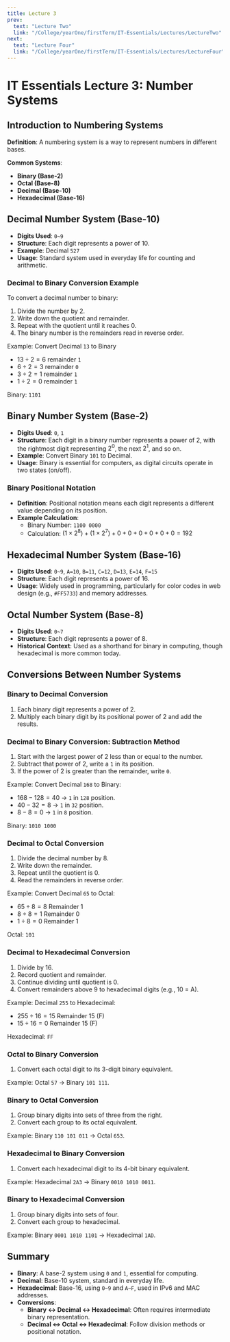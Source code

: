 ```yaml
---
title: Lecture 3
prev:
  text: "Lecture Two"
  link: "/College/yearOne/firstTerm/IT-Essentials/Lectures/LectureTwo"
next:
  text: "Lecture Four"
  link: "/College/yearOne/firstTerm/IT-Essentials/Lectures/LectureFour"
---
```


# IT Essentials Lecture 3: Number Systems

## Introduction to Numbering Systems

**Definition**: A numbering system is a way to represent numbers in different bases.

**Common Systems**:

- **Binary (Base-2)**
- **Octal (Base-8)**
- **Decimal (Base-10)**
- **Hexadecimal (Base-16)**

## Decimal Number System (Base-10)

- **Digits Used**: `0~9`
- **Structure**: Each digit represents a power of 10.
- **Example**: Decimal `527`
- **Usage**: Standard system used in everyday life for counting and arithmetic.

### Decimal to Binary Conversion Example

To convert a decimal number to binary:

1. Divide the number by 2.
2. Write down the quotient and remainder.
3. Repeat with the quotient until it reaches 0.
4. The binary number is the remainders read in reverse order.

Example: Convert Decimal `13` to Binary

- $13 \div 2 = 6$ remainder `1`
- $6 \div 2 = 3$ remainder `0`
- $3 \div 2 = 1$ remainder `1`
- $1 \div 2 = 0$ remainder `1`

Binary: `1101`

## Binary Number System (Base-2)

- **Digits Used**: `0`, `1`
- **Structure**: Each digit in a binary number represents a power of 2, with the rightmost digit representing $2^0$, the next $2^1$, and so on.
- **Example**: Convert Binary `101` to Decimal.
- **Usage**: Binary is essential for computers, as digital circuits operate in two states (on/off).

### Binary Positional Notation

- **Definition**: Positional notation means each digit represents a different value depending on its position.
- **Example Calculation**:
  - Binary Number: `1100 0000`
  - Calculation: $(1 \times 2^8) + (1 \times 2^7) + 0 + 0 + 0 + 0 + 0 + 0 = 192$

## Hexadecimal Number System (Base-16)

- **Digits Used**: `0~9`, `A=10`, `B=11`, `C=12`, `D=13`, `E=14`, `F=15`
- **Structure**: Each digit represents a power of 16.
- **Usage**: Widely used in programming, particularly for color codes in web design (e.g., `#FF5733`) and memory addresses.

## Octal Number System (Base-8)

- **Digits Used**: `0~7`
- **Structure**: Each digit represents a power of 8.
- **Historical Context**: Used as a shorthand for binary in computing, though hexadecimal is more common today.

## Conversions Between Number Systems

### Binary to Decimal Conversion

1. Each binary digit represents a power of 2.
2. Multiply each binary digit by its positional power of 2 and add the results.

### Decimal to Binary Conversion: Subtraction Method

1. Start with the largest power of 2 less than or equal to the number.
2. Subtract that power of 2, write a `1` in its position.
3. If the power of 2 is greater than the remainder, write `0`.

Example: Convert Decimal `168` to Binary:

- $168 - 128 = 40$ → `1` in `128` position.
- $40 - 32 = 8$ → `1` in `32` position.
- $8 - 8 = 0$ → `1` in `8` position.

Binary: `1010 1000`

### Decimal to Octal Conversion

1. Divide the decimal number by 8.
2. Write down the remainder.
3. Repeat until the quotient is 0.
4. Read the remainders in reverse order.

Example: Convert Decimal `65` to Octal:

- $65 \div 8 = 8$ Remainder 1
- $8 \div 8 = 1$ Remainder 0
- $1 \div 8 = 0$ Remainder 1

Octal: `101`

### Decimal to Hexadecimal Conversion

1. Divide by 16.
2. Record quotient and remainder.
3. Continue dividing until quotient is 0.
4. Convert remainders above 9 to hexadecimal digits (e.g., 10 = A).

Example: Decimal `255` to Hexadecimal:

- $255 \div 16 = 15$ Remainder 15 (F)
- $15 \div 16 = 0$ Remainder 15 (F)

Hexadecimal: `FF`

### Octal to Binary Conversion

1. Convert each octal digit to its 3-digit binary equivalent.

Example: Octal `57` → Binary `101 111`.

### Binary to Octal Conversion

1. Group binary digits into sets of three from the right.
2. Convert each group to its octal equivalent.

Example: Binary `110 101 011` → Octal `653`.

### Hexadecimal to Binary Conversion

1. Convert each hexadecimal digit to its 4-bit binary equivalent.

Example: Hexadecimal `2A3` → Binary `0010 1010 0011`.

### Binary to Hexadecimal Conversion

1. Group binary digits into sets of four.
2. Convert each group to hexadecimal.

Example: Binary `0001 1010 1101` → Hexadecimal `1AD`.

## Summary

- **Binary**: A base-2 system using `0` and `1`, essential for computing.
- **Decimal**: Base-10 system, standard in everyday life.
- **Hexadecimal**: Base-16, using `0~9` and `A~F`, used in IPv6 and MAC addresses.
- **Conversions**:
  - **Binary ↔ Decimal ↔ Hexadecimal**: Often requires intermediate binary representation.
  - **Decimal ↔ Octal ↔ Hexadecimal**: Follow division methods or positional notation.
